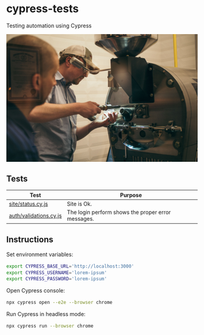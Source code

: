 # cypress-tests
Testing automation using Cypress

![wallpaper.jpg](wallpaper.jpg)

## Tests

|Test|Purpose|
|--|---|
|[site/status.cy.js](./cypress/e2e/site/status.cy.js)|Site is Ok.|
|[auth/validations.cy.js](./cypress/e2e/auth/validations.cy.js)|The login perform shows the proper error messages.|

## Instructions

Set environment variables:

```bash
export CYPRESS_BASE_URL='http://localhost:3000'
export CYPRESS_USERNAME='lorem-ipsum'
export CYPRESS_PASSWORD='lorem-ipsum'
```

Open Cypress console:

```bash
npx cypress open --e2e --browser chrome
```

Run Cypress in headless mode:

```bash
npx cypress run --browser chrome
```